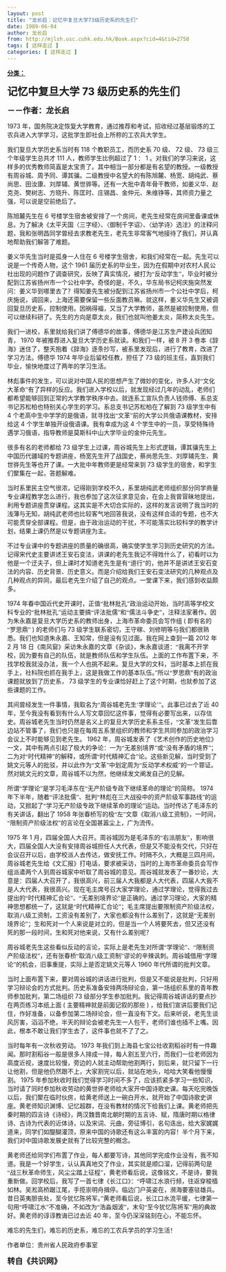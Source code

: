 ```yaml
---
layout: post
title: "龙长启：记忆中复旦大学73级历史系的先生们"
date: 1989-06-04
author: 龙长启
from: http://mjlsh.usc.cuhk.edu.hk/Book.aspx?cid=4&tid=2750
tags: [ 这样走过 ]
categories: [ 这样走过 ]
---
```


<div style="margin: 15px 10px 10px 0px;">
 <div>
  <span id="ctl00_ContentPlaceHolder1_chapter1_SubjectLabel" style="font-weight:bold;text-decoration:underline;">
   分类：
  </span>
 </div>
 <!--[if gte mso 9]><xml>
 <o:OfficeDocumentSettings>
  <o:AllowPNG/>
 </o:OfficeDocumentSettings>
</xml><![endif]-->
 <!--[if gte mso 9]><xml>
 <w:WordDocument>
  <w:View>Normal</w:View>
  <w:Zoom>0</w:Zoom>
  <w:TrackMoves/>
  <w:TrackFormatting/>
  <w:PunctuationKerning/>
  <w:ValidateAgainstSchemas/>
  <w:SaveIfXMLInvalid>false</w:SaveIfXMLInvalid>
  <w:IgnoreMixedContent>false</w:IgnoreMixedContent>
  <w:AlwaysShowPlaceholderText>false</w:AlwaysShowPlaceholderText>
  <w:DoNotPromoteQF/>
  <w:LidThemeOther>EN-US</w:LidThemeOther>
  <w:LidThemeAsian>JA</w:LidThemeAsian>
  <w:LidThemeComplexScript>X-NONE</w:LidThemeComplexScript>
  <w:Compatibility>
   <w:BreakWrappedTables/>
   <w:SnapToGridInCell/>
   <w:WrapTextWithPunct/>
   <w:UseAsianBreakRules/>
   <w:DontGrowAutofit/>
   <w:SplitPgBreakAndParaMark/>
   <w:EnableOpenTypeKerning/>
   <w:DontFlipMirrorIndents/>
   <w:OverrideTableStyleHps/>
   <w:UseFELayout/>
  </w:Compatibility>
  <m:mathPr>
   <m:mathFont m:val="Cambria Math"/>
   <m:brkBin m:val="before"/>
   <m:brkBinSub m:val="&#45;-"/>
   <m:smallFrac m:val="off"/>
   <m:dispDef/>
   <m:lMargin m:val="0"/>
   <m:rMargin m:val="0"/>
   <m:defJc m:val="centerGroup"/>
   <m:wrapIndent m:val="1440"/>
   <m:intLim m:val="subSup"/>
   <m:naryLim m:val="undOvr"/>
  </m:mathPr></w:WordDocument>
</xml><![endif]-->
 <!--[if gte mso 9]><xml>
 <w:LatentStyles DefLockedState="false" DefUnhideWhenUsed="true"
  DefSemiHidden="true" DefQFormat="false" DefPriority="99"
  LatentStyleCount="276">
  <w:LsdException Locked="false" Priority="0" SemiHidden="false"
   UnhideWhenUsed="false" QFormat="true" Name="Normal"/>
  <w:LsdException Locked="false" Priority="9" SemiHidden="false"
   UnhideWhenUsed="false" QFormat="true" Name="heading 1"/>
  <w:LsdException Locked="false" Priority="9" QFormat="true" Name="heading 2"/>
  <w:LsdException Locked="false" Priority="9" QFormat="true" Name="heading 3"/>
  <w:LsdException Locked="false" Priority="9" QFormat="true" Name="heading 4"/>
  <w:LsdException Locked="false" Priority="9" QFormat="true" Name="heading 5"/>
  <w:LsdException Locked="false" Priority="9" QFormat="true" Name="heading 6"/>
  <w:LsdException Locked="false" Priority="9" QFormat="true" Name="heading 7"/>
  <w:LsdException Locked="false" Priority="9" QFormat="true" Name="heading 8"/>
  <w:LsdException Locked="false" Priority="9" QFormat="true" Name="heading 9"/>
  <w:LsdException Locked="false" Priority="39" Name="toc 1"/>
  <w:LsdException Locked="false" Priority="39" Name="toc 2"/>
  <w:LsdException Locked="false" Priority="39" Name="toc 3"/>
  <w:LsdException Locked="false" Priority="39" Name="toc 4"/>
  <w:LsdException Locked="false" Priority="39" Name="toc 5"/>
  <w:LsdException Locked="false" Priority="39" Name="toc 6"/>
  <w:LsdException Locked="false" Priority="39" Name="toc 7"/>
  <w:LsdException Locked="false" Priority="39" Name="toc 8"/>
  <w:LsdException Locked="false" Priority="39" Name="toc 9"/>
  <w:LsdException Locked="false" Priority="35" QFormat="true" Name="caption"/>
  <w:LsdException Locked="false" Priority="10" SemiHidden="false"
   UnhideWhenUsed="false" QFormat="true" Name="Title"/>
  <w:LsdException Locked="false" Priority="0" Name="Default Paragraph Font"/>
  <w:LsdException Locked="false" Priority="11" SemiHidden="false"
   UnhideWhenUsed="false" QFormat="true" Name="Subtitle"/>
  <w:LsdException Locked="false" Priority="22" SemiHidden="false"
   UnhideWhenUsed="false" QFormat="true" Name="Strong"/>
  <w:LsdException Locked="false" Priority="20" SemiHidden="false"
   UnhideWhenUsed="false" QFormat="true" Name="Emphasis"/>
  <w:LsdException Locked="false" Priority="59" SemiHidden="false"
   UnhideWhenUsed="false" Name="Table Grid"/>
  <w:LsdException Locked="false" UnhideWhenUsed="false" Name="Placeholder Text"/>
  <w:LsdException Locked="false" Priority="1" SemiHidden="false"
   UnhideWhenUsed="false" QFormat="true" Name="No Spacing"/>
  <w:LsdException Locked="false" Priority="60" SemiHidden="false"
   UnhideWhenUsed="false" Name="Light Shading"/>
  <w:LsdException Locked="false" Priority="61" SemiHidden="false"
   UnhideWhenUsed="false" Name="Light List"/>
  <w:LsdException Locked="false" Priority="62" SemiHidden="false"
   UnhideWhenUsed="false" Name="Light Grid"/>
  <w:LsdException Locked="false" Priority="63" SemiHidden="false"
   UnhideWhenUsed="false" Name="Medium Shading 1"/>
  <w:LsdException Locked="false" Priority="64" SemiHidden="false"
   UnhideWhenUsed="false" Name="Medium Shading 2"/>
  <w:LsdException Locked="false" Priority="65" SemiHidden="false"
   UnhideWhenUsed="false" Name="Medium List 1"/>
  <w:LsdException Locked="false" Priority="66" SemiHidden="false"
   UnhideWhenUsed="false" Name="Medium List 2"/>
  <w:LsdException Locked="false" Priority="67" SemiHidden="false"
   UnhideWhenUsed="false" Name="Medium Grid 1"/>
  <w:LsdException Locked="false" Priority="68" SemiHidden="false"
   UnhideWhenUsed="false" Name="Medium Grid 2"/>
  <w:LsdException Locked="false" Priority="69" SemiHidden="false"
   UnhideWhenUsed="false" Name="Medium Grid 3"/>
  <w:LsdException Locked="false" Priority="70" SemiHidden="false"
   UnhideWhenUsed="false" Name="Dark List"/>
  <w:LsdException Locked="false" Priority="71" SemiHidden="false"
   UnhideWhenUsed="false" Name="Colorful Shading"/>
  <w:LsdException Locked="false" Priority="72" SemiHidden="false"
   UnhideWhenUsed="false" Name="Colorful List"/>
  <w:LsdException Locked="false" Priority="73" SemiHidden="false"
   UnhideWhenUsed="false" Name="Colorful Grid"/>
  <w:LsdException Locked="false" Priority="60" SemiHidden="false"
   UnhideWhenUsed="false" Name="Light Shading Accent 1"/>
  <w:LsdException Locked="false" Priority="61" SemiHidden="false"
   UnhideWhenUsed="false" Name="Light List Accent 1"/>
  <w:LsdException Locked="false" Priority="62" SemiHidden="false"
   UnhideWhenUsed="false" Name="Light Grid Accent 1"/>
  <w:LsdException Locked="false" Priority="63" SemiHidden="false"
   UnhideWhenUsed="false" Name="Medium Shading 1 Accent 1"/>
  <w:LsdException Locked="false" Priority="64" SemiHidden="false"
   UnhideWhenUsed="false" Name="Medium Shading 2 Accent 1"/>
  <w:LsdException Locked="false" Priority="65" SemiHidden="false"
   UnhideWhenUsed="false" Name="Medium List 1 Accent 1"/>
  <w:LsdException Locked="false" UnhideWhenUsed="false" Name="Revision"/>
  <w:LsdException Locked="false" Priority="34" SemiHidden="false"
   UnhideWhenUsed="false" QFormat="true" Name="List Paragraph"/>
  <w:LsdException Locked="false" Priority="29" SemiHidden="false"
   UnhideWhenUsed="false" QFormat="true" Name="Quote"/>
  <w:LsdException Locked="false" Priority="30" SemiHidden="false"
   UnhideWhenUsed="false" QFormat="true" Name="Intense Quote"/>
  <w:LsdException Locked="false" Priority="66" SemiHidden="false"
   UnhideWhenUsed="false" Name="Medium List 2 Accent 1"/>
  <w:LsdException Locked="false" Priority="67" SemiHidden="false"
   UnhideWhenUsed="false" Name="Medium Grid 1 Accent 1"/>
  <w:LsdException Locked="false" Priority="68" SemiHidden="false"
   UnhideWhenUsed="false" Name="Medium Grid 2 Accent 1"/>
  <w:LsdException Locked="false" Priority="69" SemiHidden="false"
   UnhideWhenUsed="false" Name="Medium Grid 3 Accent 1"/>
  <w:LsdException Locked="false" Priority="70" SemiHidden="false"
   UnhideWhenUsed="false" Name="Dark List Accent 1"/>
  <w:LsdException Locked="false" Priority="71" SemiHidden="false"
   UnhideWhenUsed="false" Name="Colorful Shading Accent 1"/>
  <w:LsdException Locked="false" Priority="72" SemiHidden="false"
   UnhideWhenUsed="false" Name="Colorful List Accent 1"/>
  <w:LsdException Locked="false" Priority="73" SemiHidden="false"
   UnhideWhenUsed="false" Name="Colorful Grid Accent 1"/>
  <w:LsdException Locked="false" Priority="60" SemiHidden="false"
   UnhideWhenUsed="false" Name="Light Shading Accent 2"/>
  <w:LsdException Locked="false" Priority="61" SemiHidden="false"
   UnhideWhenUsed="false" Name="Light List Accent 2"/>
  <w:LsdException Locked="false" Priority="62" SemiHidden="false"
   UnhideWhenUsed="false" Name="Light Grid Accent 2"/>
  <w:LsdException Locked="false" Priority="63" SemiHidden="false"
   UnhideWhenUsed="false" Name="Medium Shading 1 Accent 2"/>
  <w:LsdException Locked="false" Priority="64" SemiHidden="false"
   UnhideWhenUsed="false" Name="Medium Shading 2 Accent 2"/>
  <w:LsdException Locked="false" Priority="65" SemiHidden="false"
   UnhideWhenUsed="false" Name="Medium List 1 Accent 2"/>
  <w:LsdException Locked="false" Priority="66" SemiHidden="false"
   UnhideWhenUsed="false" Name="Medium List 2 Accent 2"/>
  <w:LsdException Locked="false" Priority="67" SemiHidden="false"
   UnhideWhenUsed="false" Name="Medium Grid 1 Accent 2"/>
  <w:LsdException Locked="false" Priority="68" SemiHidden="false"
   UnhideWhenUsed="false" Name="Medium Grid 2 Accent 2"/>
  <w:LsdException Locked="false" Priority="69" SemiHidden="false"
   UnhideWhenUsed="false" Name="Medium Grid 3 Accent 2"/>
  <w:LsdException Locked="false" Priority="70" SemiHidden="false"
   UnhideWhenUsed="false" Name="Dark List Accent 2"/>
  <w:LsdException Locked="false" Priority="71" SemiHidden="false"
   UnhideWhenUsed="false" Name="Colorful Shading Accent 2"/>
  <w:LsdException Locked="false" Priority="72" SemiHidden="false"
   UnhideWhenUsed="false" Name="Colorful List Accent 2"/>
  <w:LsdException Locked="false" Priority="73" SemiHidden="false"
   UnhideWhenUsed="false" Name="Colorful Grid Accent 2"/>
  <w:LsdException Locked="false" Priority="60" SemiHidden="false"
   UnhideWhenUsed="false" Name="Light Shading Accent 3"/>
  <w:LsdException Locked="false" Priority="61" SemiHidden="false"
   UnhideWhenUsed="false" Name="Light List Accent 3"/>
  <w:LsdException Locked="false" Priority="62" SemiHidden="false"
   UnhideWhenUsed="false" Name="Light Grid Accent 3"/>
  <w:LsdException Locked="false" Priority="63" SemiHidden="false"
   UnhideWhenUsed="false" Name="Medium Shading 1 Accent 3"/>
  <w:LsdException Locked="false" Priority="64" SemiHidden="false"
   UnhideWhenUsed="false" Name="Medium Shading 2 Accent 3"/>
  <w:LsdException Locked="false" Priority="65" SemiHidden="false"
   UnhideWhenUsed="false" Name="Medium List 1 Accent 3"/>
  <w:LsdException Locked="false" Priority="66" SemiHidden="false"
   UnhideWhenUsed="false" Name="Medium List 2 Accent 3"/>
  <w:LsdException Locked="false" Priority="67" SemiHidden="false"
   UnhideWhenUsed="false" Name="Medium Grid 1 Accent 3"/>
  <w:LsdException Locked="false" Priority="68" SemiHidden="false"
   UnhideWhenUsed="false" Name="Medium Grid 2 Accent 3"/>
  <w:LsdException Locked="false" Priority="69" SemiHidden="false"
   UnhideWhenUsed="false" Name="Medium Grid 3 Accent 3"/>
  <w:LsdException Locked="false" Priority="70" SemiHidden="false"
   UnhideWhenUsed="false" Name="Dark List Accent 3"/>
  <w:LsdException Locked="false" Priority="71" SemiHidden="false"
   UnhideWhenUsed="false" Name="Colorful Shading Accent 3"/>
  <w:LsdException Locked="false" Priority="72" SemiHidden="false"
   UnhideWhenUsed="false" Name="Colorful List Accent 3"/>
  <w:LsdException Locked="false" Priority="73" SemiHidden="false"
   UnhideWhenUsed="false" Name="Colorful Grid Accent 3"/>
  <w:LsdException Locked="false" Priority="60" SemiHidden="false"
   UnhideWhenUsed="false" Name="Light Shading Accent 4"/>
  <w:LsdException Locked="false" Priority="61" SemiHidden="false"
   UnhideWhenUsed="false" Name="Light List Accent 4"/>
  <w:LsdException Locked="false" Priority="62" SemiHidden="false"
   UnhideWhenUsed="false" Name="Light Grid Accent 4"/>
  <w:LsdException Locked="false" Priority="63" SemiHidden="false"
   UnhideWhenUsed="false" Name="Medium Shading 1 Accent 4"/>
  <w:LsdException Locked="false" Priority="64" SemiHidden="false"
   UnhideWhenUsed="false" Name="Medium Shading 2 Accent 4"/>
  <w:LsdException Locked="false" Priority="65" SemiHidden="false"
   UnhideWhenUsed="false" Name="Medium List 1 Accent 4"/>
  <w:LsdException Locked="false" Priority="66" SemiHidden="false"
   UnhideWhenUsed="false" Name="Medium List 2 Accent 4"/>
  <w:LsdException Locked="false" Priority="67" SemiHidden="false"
   UnhideWhenUsed="false" Name="Medium Grid 1 Accent 4"/>
  <w:LsdException Locked="false" Priority="68" SemiHidden="false"
   UnhideWhenUsed="false" Name="Medium Grid 2 Accent 4"/>
  <w:LsdException Locked="false" Priority="69" SemiHidden="false"
   UnhideWhenUsed="false" Name="Medium Grid 3 Accent 4"/>
  <w:LsdException Locked="false" Priority="70" SemiHidden="false"
   UnhideWhenUsed="false" Name="Dark List Accent 4"/>
  <w:LsdException Locked="false" Priority="71" SemiHidden="false"
   UnhideWhenUsed="false" Name="Colorful Shading Accent 4"/>
  <w:LsdException Locked="false" Priority="72" SemiHidden="false"
   UnhideWhenUsed="false" Name="Colorful List Accent 4"/>
  <w:LsdException Locked="false" Priority="73" SemiHidden="false"
   UnhideWhenUsed="false" Name="Colorful Grid Accent 4"/>
  <w:LsdException Locked="false" Priority="60" SemiHidden="false"
   UnhideWhenUsed="false" Name="Light Shading Accent 5"/>
  <w:LsdException Locked="false" Priority="61" SemiHidden="false"
   UnhideWhenUsed="false" Name="Light List Accent 5"/>
  <w:LsdException Locked="false" Priority="62" SemiHidden="false"
   UnhideWhenUsed="false" Name="Light Grid Accent 5"/>
  <w:LsdException Locked="false" Priority="63" SemiHidden="false"
   UnhideWhenUsed="false" Name="Medium Shading 1 Accent 5"/>
  <w:LsdException Locked="false" Priority="64" SemiHidden="false"
   UnhideWhenUsed="false" Name="Medium Shading 2 Accent 5"/>
  <w:LsdException Locked="false" Priority="65" SemiHidden="false"
   UnhideWhenUsed="false" Name="Medium List 1 Accent 5"/>
  <w:LsdException Locked="false" Priority="66" SemiHidden="false"
   UnhideWhenUsed="false" Name="Medium List 2 Accent 5"/>
  <w:LsdException Locked="false" Priority="67" SemiHidden="false"
   UnhideWhenUsed="false" Name="Medium Grid 1 Accent 5"/>
  <w:LsdException Locked="false" Priority="68" SemiHidden="false"
   UnhideWhenUsed="false" Name="Medium Grid 2 Accent 5"/>
  <w:LsdException Locked="false" Priority="69" SemiHidden="false"
   UnhideWhenUsed="false" Name="Medium Grid 3 Accent 5"/>
  <w:LsdException Locked="false" Priority="70" SemiHidden="false"
   UnhideWhenUsed="false" Name="Dark List Accent 5"/>
  <w:LsdException Locked="false" Priority="71" SemiHidden="false"
   UnhideWhenUsed="false" Name="Colorful Shading Accent 5"/>
  <w:LsdException Locked="false" Priority="72" SemiHidden="false"
   UnhideWhenUsed="false" Name="Colorful List Accent 5"/>
  <w:LsdException Locked="false" Priority="73" SemiHidden="false"
   UnhideWhenUsed="false" Name="Colorful Grid Accent 5"/>
  <w:LsdException Locked="false" Priority="60" SemiHidden="false"
   UnhideWhenUsed="false" Name="Light Shading Accent 6"/>
  <w:LsdException Locked="false" Priority="61" SemiHidden="false"
   UnhideWhenUsed="false" Name="Light List Accent 6"/>
  <w:LsdException Locked="false" Priority="62" SemiHidden="false"
   UnhideWhenUsed="false" Name="Light Grid Accent 6"/>
  <w:LsdException Locked="false" Priority="63" SemiHidden="false"
   UnhideWhenUsed="false" Name="Medium Shading 1 Accent 6"/>
  <w:LsdException Locked="false" Priority="64" SemiHidden="false"
   UnhideWhenUsed="false" Name="Medium Shading 2 Accent 6"/>
  <w:LsdException Locked="false" Priority="65" SemiHidden="false"
   UnhideWhenUsed="false" Name="Medium List 1 Accent 6"/>
  <w:LsdException Locked="false" Priority="66" SemiHidden="false"
   UnhideWhenUsed="false" Name="Medium List 2 Accent 6"/>
  <w:LsdException Locked="false" Priority="67" SemiHidden="false"
   UnhideWhenUsed="false" Name="Medium Grid 1 Accent 6"/>
  <w:LsdException Locked="false" Priority="68" SemiHidden="false"
   UnhideWhenUsed="false" Name="Medium Grid 2 Accent 6"/>
  <w:LsdException Locked="false" Priority="69" SemiHidden="false"
   UnhideWhenUsed="false" Name="Medium Grid 3 Accent 6"/>
  <w:LsdException Locked="false" Priority="70" SemiHidden="false"
   UnhideWhenUsed="false" Name="Dark List Accent 6"/>
  <w:LsdException Locked="false" Priority="71" SemiHidden="false"
   UnhideWhenUsed="false" Name="Colorful Shading Accent 6"/>
  <w:LsdException Locked="false" Priority="72" SemiHidden="false"
   UnhideWhenUsed="false" Name="Colorful List Accent 6"/>
  <w:LsdException Locked="false" Priority="73" SemiHidden="false"
   UnhideWhenUsed="false" Name="Colorful Grid Accent 6"/>
  <w:LsdException Locked="false" Priority="19" SemiHidden="false"
   UnhideWhenUsed="false" QFormat="true" Name="Subtle Emphasis"/>
  <w:LsdException Locked="false" Priority="21" SemiHidden="false"
   UnhideWhenUsed="false" QFormat="true" Name="Intense Emphasis"/>
  <w:LsdException Locked="false" Priority="31" SemiHidden="false"
   UnhideWhenUsed="false" QFormat="true" Name="Subtle Reference"/>
  <w:LsdException Locked="false" Priority="32" SemiHidden="false"
   UnhideWhenUsed="false" QFormat="true" Name="Intense Reference"/>
  <w:LsdException Locked="false" Priority="33" SemiHidden="false"
   UnhideWhenUsed="false" QFormat="true" Name="Book Title"/>
  <w:LsdException Locked="false" Priority="37" Name="Bibliography"/>
  <w:LsdException Locked="false" Priority="39" QFormat="true" Name="TOC Heading"/>
 </w:LatentStyles>
</xml><![endif]-->
 <!--[if gte mso 10]>
<style>
 /* Style Definitions */
table.MsoNormalTable
	{mso-style-name:"Table Normal";
	mso-tstyle-rowband-size:0;
	mso-tstyle-colband-size:0;
	mso-style-noshow:yes;
	mso-style-priority:99;
	mso-style-parent:"";
	mso-padding-alt:0in 5.4pt 0in 5.4pt;
	mso-para-margin:0in;
	mso-para-margin-bottom:.0001pt;
	mso-pagination:widow-orphan;
	font-size:10.0pt;
	font-family:"Times New Roman";}
</style>
<![endif]-->
 <!--StartFragment-->
 <p class="MsoNormal">
  <o:p>
   <b>
    <font size="4">
    </font>
   </b>
  </o:p>
 </p>
 <p class="MsoNormal">
  <b>
   <font size="5">
    <span lang="ZH-CN" style="font-family: 宋体;">
     记忆中复旦大学
    </span>
    73
    <span lang="ZH-CN" style="font-family: 宋体;">
     级历史系的先生们
    </span>
   </font>
   <font size="4">
    <o:p>
    </o:p>
   </font>
  </b>
 </p>
 <p class="MsoNormal">
  <span lang="ZH-CN" style='font-family:宋体;mso-ascii-font-family:
"Times New Roman"'>
   <b>
    <font size="4">
     －－作者：龙长启
    </font>
   </b>
  </span>
  <o:p>
  </o:p>
 </p>
 <p class="MsoNormal">
  <o:p>
  </o:p>
 </p>
 <p class="MsoNormal">
  1973
  <span lang="ZH-CN" style='font-family:宋体;mso-ascii-font-family:
"Times New Roman"'>
   年，国务院决定恢复大学教育，通过推荐和考试，招收经过基层锻炼的工农兵进入大学学习，这批学生即社会上所称的工农兵大学生。
  </span>
  <o:p>
  </o:p>
 </p>
 <p class="MsoNormal">
  <span lang="ZH-CN" style='font-family:宋体;mso-ascii-font-family:
"Times New Roman"'>
   我们复旦大学历史系当时有
  </span>
  118
  <span lang="ZH-CN" style='font-family:
宋体;mso-ascii-font-family:"Times New Roman"'>
   个教职员工，而历史系
  </span>
  70
  <span lang="ZH-CN" style='font-family:宋体;mso-ascii-font-family:"Times New Roman"'>
   级、
  </span>
  72
  <span lang="ZH-CN" style='font-family:宋体;mso-ascii-font-family:"Times New Roman"'>
   级、
  </span>
  73
  <span lang="ZH-CN" style='font-family:宋体;mso-ascii-font-family:"Times New Roman"'>
   级三个年级学生总共才
  </span>
  111
  <span lang="ZH-CN" style='font-family:宋体;mso-ascii-font-family:"Times New Roman"'>
   人，教师学生比例超过了
  </span>
  1
  <span lang="ZH-CN" style='font-family:宋体;mso-ascii-font-family:"Times New Roman"'>
   ：
  </span>
  1
  <span lang="ZH-CN" style='font-family:宋体;mso-ascii-font-family:"Times New Roman"'>
   。对我们的学习来说，这样多的优秀教师简直是太宝贵了。其中相当一部分都是有名望的教授。一级教授有周谷城、周予同、谭其骧。二级教授中名望大的有陈旭麓、杨宽、胡纯武、蔡尚思、田汝康、刘厚辅、黄世骅等。还有一大批中青年骨干教师，如姜义华、赵克尧、樊树志、方晓升、陈匡时、庄锡昌、金仲元、朱维铮等，其师资力量之强，可以说是空前绝后了。
  </span>
  <o:p>
  </o:p>
 </p>
 <p class="MsoNormal">
  <span lang="ZH-CN" style='font-family:宋体;mso-ascii-font-family:
"Times New Roman"'>
   陈旭麓先生在
  </span>
  6
  <span lang="ZH-CN" style='font-family:宋体;
mso-ascii-font-family:"Times New Roman"'>
   号楼学生宿舍被安排了一个房间，老先生经常在房间里备课或休息。为了解决《太平天国〈三字经〉、〈御制千字诏〉、〈幼学诗〉选注》的注释问题，我和张明昌同学曾经去求教老先生，老先生非常客气地接待了我们，并认真地帮助我们解答了难题。
  </span>
  <o:p>
  </o:p>
 </p>
 <p class="MsoNormal">
  <span lang="ZH-CN" style='font-family:宋体;mso-ascii-font-family:
"Times New Roman"'>
   姜义华先生当时是孤身一人住在
  </span>
  6
  <span lang="ZH-CN" style='font-family:
宋体;mso-ascii-font-family:"Times New Roman"'>
   号楼学生宿舍，和我们经常在一起。先生可以说是一个传奇人物，这个
  </span>
  1961
  <span lang="ZH-CN" style='font-family:宋体;mso-ascii-font-family:"Times New Roman"'>
   届历史系的毕业生，因为在假期中对农村人民公社出现的问题作了调查研究，反映了真实情况，被打为“反动学生”，毕业时被分配到江苏省扬州市一个公社中学。奇怪的是，不久，华东局书记柯庆施突然发问：姜义华到哪里去了？得知姜先生被分配到江苏省扬州市一个公社中学后，柯庆施说，调回来，上海还需要保留一些反面教员嘛。就这样，姜义华先生又被调回复旦历史系，控制使用。因祸得福，又当了大学教师，虽然是被控制使用，但可以继续科研了。先生的方向是章太炎，我们也就叫他姜太炎，简称太炎先生。
  </span>
  <o:p>
  </o:p>
 </p>
 <p class="MsoNormal">
  <span lang="ZH-CN" style='font-family:宋体;mso-ascii-font-family:
"Times New Roman"'>
   我们一进校，系里就给我们讲了傅德华的故事，傅德华是江苏生产建设兵团知青，
  </span>
  1970
  <span lang="ZH-CN" style='font-family:宋体;mso-ascii-font-family:"Times New Roman"'>
   年被推荐进入复旦大学历史系就读。和我们一样，被
  </span>
  8
  <span lang="ZH-CN" style='font-family:宋体;mso-ascii-font-family:"Times New Roman"'>
   开
  </span>
  3
  <span lang="ZH-CN" style='font-family:宋体;mso-ascii-font-family:"Times New Roman"'>
   卷本《辞海》迷住了，整天抱着《辞海》逐条抄写，被系里发现后，进行了教育，改进了学习方法。傅德华
  </span>
  1974
  <span lang="ZH-CN" style='font-family:宋体;mso-ascii-font-family:"Times New Roman"'>
   年毕业后留校任教，担任了
  </span>
  73
  <span lang="ZH-CN" style='font-family:宋体;mso-ascii-font-family:"Times New Roman"'>
   级的班主任，直到我们毕业，愉快地度过了两年的学习生活。
  </span>
  <o:p>
  </o:p>
 </p>
 <p class="MsoNormal">
  <span lang="ZH-CN" style='font-family:宋体;mso-ascii-font-family:
"Times New Roman"'>
   林彪事件的发生，可以说对中国人民的思想产生了微妙的变化，许多人对“文化大革命”有了异样的反应。我们进入学校以后，就发现经过几年的动乱，老师们都希望能够回到正常的大学教学秩序中去。就连系工宣队负责人钱师傅、系总支书记苏松柏也特别关心学生的学习。系总支书记苏松柏在了解到
  </span>
  73
  <span lang="ZH-CN" style='font-family:宋体;mso-ascii-font-family:"Times New Roman"'>
   级学生中有
  </span>
  4
  <span lang="ZH-CN" style='font-family:宋体;mso-ascii-font-family:"Times New Roman"'>
   个老高中生中学学的是俄语，就寻找出“文革”前的大学公共俄语课教材，安排给这
  </span>
  4
  <span lang="ZH-CN" style='font-family:宋体;mso-ascii-font-family:"Times New Roman"'>
   个学生单独开设俄语课。我有幸成为这
  </span>
  4
  <span lang="ZH-CN" style='font-family:宋体;mso-ascii-font-family:"Times New Roman"'>
   个学生中的一员，享受特殊待遇学习俄语，指导教师是莫斯科中山大学毕业的金仲元先生。
  </span>
  <o:p>
  </o:p>
 </p>
 <p class="MsoNormal">
  <span lang="ZH-CN" style='font-family:宋体;mso-ascii-font-family:
"Times New Roman"'>
   很多有名的老师都给
  </span>
  73
  <span lang="ZH-CN" style='font-family:宋体;
mso-ascii-font-family:"Times New Roman"'>
   级学生上过课，周谷城先生上形式逻辑，谭其骧先生上中国历代疆域的专题讲座，杨宽先生开了战国史，蔡尚思先生、刘厚辅先生、黄世骅先生等也开了课。一大批中年教师更是经常来到
  </span>
  73
  <span lang="ZH-CN" style='font-family:宋体;mso-ascii-font-family:"Times New Roman"'>
   级学生的宿舍，和学生们聚集在一起，答题解难。
  </span>
  <o:p>
  </o:p>
 </p>
 <p class="MsoNormal">
  <span lang="ZH-CN" style='font-family:宋体;mso-ascii-font-family:
"Times New Roman"'>
   当时系里民主空气很浓，记得刚到学校不久，系里胡纯武老师组织部分同学商量专业课程教学怎么进行，我也参加了这次征求意见会，在会上我曾冒昧地提出，利用专题讲座贯穿课程。这其实是不大切合实际的，这样的发言说明了我当时的浅薄与无知，胡纯武老师也比较客气地回答我说，没有这样合适的专题，也不大可能贯穿全部课程。但是，由于政治运动的干扰，不可能落实比较科学的教学计划，结果上课仍然是以专题讲座为主。
  </span>
  <o:p>
  </o:p>
 </p>
 <p class="MsoNormal">
  <span lang="ZH-CN" style='font-family:宋体;mso-ascii-font-family:
"Times New Roman"'>
   不过专业课中的专题讲座的质量的确很高，确实使学生学习到历史研究的方法。记得宋代史主要讲述王安石变法，讲课的老先生我记不得姓什么了，初看时以为他是一个迂夫子，但上课时才知道老先生是有“道行”的，他并不是讲述王安石变法的内容、历史背景、历史意义。而是介绍给我们王安石变法研究的几种观点及几种观点的异同，最后老先生介绍了自己的观点。一堂课下来，我们感到收益颇多。
  </span>
  <o:p>
  </o:p>
 </p>
 <p class="MsoNormal">
  1974
  <span lang="ZH-CN" style='font-family:宋体;mso-ascii-font-family:
"Times New Roman"'>
   年春中国近代史开课时，正值“批林批孔”政治运动开始，当时高等学校文科专业的“批林批孔”运动主要搞“评法批儒”和“儒法斗争史”，注释法家著作。因为朱永嘉是复旦大学历史系的教师出身，上海市革命委员会写作组
  </span>
  (
  <span lang="ZH-CN" style='font-family:宋体;mso-ascii-font-family:"Times New Roman"'>
   即有名的“罗思鼎”
  </span>
  )
  <span lang="ZH-CN" style='font-family:宋体;mso-ascii-font-family:"Times New Roman"'>
   的老师们与
  </span>
  73
  <span lang="ZH-CN" style='font-family:宋体;mso-ascii-font-family:"Times New Roman"'>
   级学生联系密切，王守稼、刘修明等与我们都很熟悉。我们也知道朱永嘉、王知常，但是没有见过面。我在网上查到一篇
  </span>
  2012
  <span lang="ZH-CN" style='font-family:宋体;mso-ascii-font-family:"Times New Roman"'>
   年
  </span>
  2
  <span lang="ZH-CN" style='font-family:宋体;mso-ascii-font-family:"Times New Roman"'>
   月
  </span>
  18
  <span lang="ZH-CN" style='font-family:宋体;mso-ascii-font-family:"Times New Roman"'>
   日《南风窗》采访朱永嘉的文章《杂谈》，朱永嘉谈道：“我离不开学校，因为要有自己的队伍，就是教师队伍和学生队伍。上面的工作布置下来，不找学校我就没办法，我一个人也挑不起来。复旦大学的文科，当时基本上抓在我手上，社科院也抓在我手上，这是我做工作的基本队伍。”所以“罗思鼎”有的政治课题就放到了历史系，
  </span>
  73
  <span lang="ZH-CN" style='font-family:宋体;mso-ascii-font-family:"Times New Roman"'>
   级学生的专业课恰好赶上了这个时期，也就参加了这些课题的工作。
  </span>
  <o:p>
  </o:p>
 </p>
 <p class="MsoNormal">
  <span lang="ZH-CN" style='font-family:宋体;mso-ascii-font-family:
"Times New Roman"'>
   其间曾经发生一件事情，我取名为“周谷城老先生‘学理论’”。此事已过去了近
  </span>
  40
  <span lang="ZH-CN" style='font-family:宋体;mso-ascii-font-family:"Times New Roman"'>
   年，至今我没有看到有什么人写文章回忆这件事，觉得有必要写出来，以存信史。周谷城老先生当时仍然是名义上的复旦大学历史系系主任，“文革”发生后靠边站不管事了，我们也只是在每周五系里组织的教师和学生共同参加的政治学习会议上不时能够见到老先生。
  </span>
  1962
  <span lang="ZH-CN" style='font-family:宋体;mso-ascii-font-family:"Times New Roman"'>
   年，周谷城发表了《艺术创作的历史地位》一文，其中有两点引起了极大的争论：一为“无差别境界”或“没有矛盾的境界”；二为对“时代精神”的解释，或所谓“时代精神汇合”论。这些新见解，当时受到了姚文元等人的批驳，并以此作为“文革”中划定周为“反动学术权威”的一个罪证。然对姚文元的文章，周谷城不以为然，他继续发文阐发自己的见解。
  </span>
  <o:p>
  </o:p>
 </p>
 <p class="MsoNormal">
  <span lang="ZH-CN" style='font-family:宋体;mso-ascii-font-family:
"Times New Roman"'>
   所谓“学理论”是学习毛泽东在“无产阶级专政下继续革命的理论”的简称。
  </span>
  1974
  <span lang="ZH-CN" style='font-family:宋体;mso-ascii-font-family:"Times New Roman"'>
   年下半年，随着“评法批儒”、批判“林彪在三大战役中的资产阶级军事路线”的运动，又掀起了“学习无产阶级专政下继续革命的理论”运动。当时传达了毛泽东的有关讲话，翻出了
  </span>
  1958
  <span lang="ZH-CN" style='font-family:宋体;mso-ascii-font-family:"Times New Roman"'>
   年张春桥写的极“左”文章《取消八级工资制》，一时间，“限制资产阶级法权”的言论在全国甚嚣尘上，广为流传。
  </span>
  <o:p>
  </o:p>
 </p>
 <p class="MsoNormal">
  1975
  <span lang="ZH-CN" style='font-family:宋体;mso-ascii-font-family:
"Times New Roman"'>
   年
  </span>
  1
  <span lang="ZH-CN" style='font-family:宋体;mso-ascii-font-family:
"Times New Roman"'>
   月，四届全国人大召开。周谷城因为是毛泽东的“右派朋友”，影响很大，四届全国人大没有安排周谷城担任人大代表，但是又不能没有交代，只好在会议召开以后，由学校派人去传达，做安抚工作。时隔不久，大概是三四月间，周谷城老先生给《文汇报》打电话，要求被采访，当时的上海市革命委员会写作组派遣两个人到周谷城家中听取了周谷城的意见。周谷城就发表了一番妙论，大意是：四届人大召开了，我很高兴，前三届人大我都是人大代表，四届人大我不是人大代表，我很高兴。现在毛主席号召大家学理论，通过学理论，觉得我过去提出的“时代精神汇合论”、“无差别境界论”是正确的。通过学习理论，大家的精神思想都统一了，这就是“时代精神汇合论”；毛主席提出要限制资产阶级法权，取消八级工资制，工资没有差别了，大家也都没有什么差别了，这就是“无差别境界论”；生和死对一个人来说是对立的，但是当一个人将要死去，但又还没有死的那一段时间，生和死对他来说，又有什么差别呢？
  </span>
  <o:p>
  </o:p>
 </p>
 <p class="MsoNormal">
  <span lang="ZH-CN" style='font-family:宋体;mso-ascii-font-family:
"Times New Roman"'>
   周谷城老先生这些看似反动的言论，实际上是老先生对所谓“学理论”、“限制资产阶级法权”，还有张春桥“取消八级工资制”谬论的辛辣讽刺。周谷城借用“学理论”的机会，旧事重提，实际上是否定姚文元等人
  </span>
  1960
  <span lang="ZH-CN" style='font-family:宋体;mso-ascii-font-family:"Times New Roman"'>
   年代所谓的批判文章。
  </span>
  <o:p>
  </o:p>
 </p>
 <p class="MsoNormal">
  <span lang="ZH-CN" style='font-family:宋体;mso-ascii-font-family:
"Times New Roman"'>
   当时上面布置下来，要对周谷城的讲话进行批判，但是又不能说是批判，只好用学习辩论会的方式批判。历史系准备安排两场辩论会，第一场组织系里的青年教师参加批判，第二场组织
  </span>
  73
  <span lang="ZH-CN" style='font-family:宋体;mso-ascii-font-family:"Times New Roman"'>
   级部分学生参加批判。我记得周谷城讲话的要点抄在两页练习本纸上面
  </span>
  (
  <span lang="ZH-CN" style='font-family:宋体;mso-ascii-font-family:"Times New Roman"'>
   主要精神就是前面记叙的那些
  </span>
  )
  <span lang="ZH-CN" style='font-family:宋体;mso-ascii-font-family:"Times New Roman"'>
   ，给我们宣讲后要我们记住，作好准备，以备参加第二场辩论会，但一直没有下文。后来听说，老先生谈风厉害，滔滔不绝，半天的辩论会被老先生一人包干，老师们谁也插不上嘴。因此，根本不敢让我们学生去了，这件事也就不了了之。
  </span>
  <o:p>
  </o:p>
 </p>
 <p class="MsoNormal">
  <span lang="ZH-CN" style='font-family:宋体;mso-ascii-font-family:
"Times New Roman"'>
   当时每年有一次秋收劳动。
  </span>
  1973
  <span lang="ZH-CN" style='font-family:
宋体;mso-ascii-font-family:"Times New Roman"'>
   年我们到上海县七宝公社收割稻谷时有一件趣闻。那时割稻谷一般是很多人排成一排，每人割五至六行，而我们一位老师因为高度近视，速度比较慢，旁边的人就主动帮助他割两行，到后来，就只留下一行让他割，但是他仍然跟不上，大家割完以后，就站在地头，哈哈大笑看他慢慢割。
  </span>
  1975
  <span lang="ZH-CN" style='font-family:宋体;mso-ascii-font-family:"Times New Roman"'>
   年参加秋收时我们觉得学习时间不多了，应该抓紧多学习一些知识，当时请了同时参加秋收劳动的黄世骅老师给大家开中国诗歌史课。每天吃完晚饭以后，我们聚在临时伙房，给黄老师送上一碗白开水，就开始了中国诗歌史讲座。黄老师知识渊博、记忆超群，在没有教材的情况下给我们上课。黄老师把先秦时期的四言诗《诗经》，两汉魏晋南北朝时期的五言诗、赋，隋唐时期以格律诗、古诗为代表的近体诗，以及宋词、元曲，旁征博引，名句迭出，给大家娓娓道来，同学们如醍醐灌顶，原来中国的诗歌还有这么丰富的内容！半个月下来，我们对中国诗歌发展史就有了比较完整的概念。
  </span>
  <o:p>
  </o:p>
 </p>
 <p class="MsoNormal">
  <span lang="ZH-CN" style='font-family:宋体;mso-ascii-font-family:
"Times New Roman"'>
   黄老师还给同学们布置了作业，每人都要写诗，其他同学完成作业没有，我不知道。我是一个好学生，认认真真地交了作业，其实就是顺口溜，记得前两句是“战三秋革命师生，风尘尘踏上征程”，黄老师看后说，这像铭文，不是诗，要我重新做。回学校后，我写了一首七律《长江口》：“呼啸江水浪行频，往返穿梭樯如林。吴淞高桥踞江尾，手揽崇明舟揖停。临边门户英姿在，濒海要塞驻雄兵。昔日英夷胆丧处，至今犹忆陈将军。”黄老师看后说，长江口水流平缓，七律第一句用“呼啸江水”不准确，不如改为“浩淼烟波”，末句“至今犹忆陈将军”用的典故好。黄老师的谆谆教诲已过去近
  </span>
  40
  <span lang="ZH-CN" style='font-family:宋体;mso-ascii-font-family:"Times New Roman"'>
   年，至今仍深深铭刻在心，不能忘怀。
  </span>
  <o:p>
  </o:p>
 </p>
 <p class="MsoNormal">
  <span lang="ZH-CN" style='font-family:宋体;mso-ascii-font-family:
"Times New Roman"'>
   难忘的先生们，难忘的历史系，难忘的工农兵学员的学习生活！
  </span>
  <o:p>
  </o:p>
 </p>
 <p class="MsoNormal">
  <span lang="ZH-CN" style='font-family:宋体;mso-ascii-font-family:
"Times New Roman"'>
   作者单位：贵州省人民政府参事室
  </span>
  <o:p>
  </o:p>
 </p>
 <p class="MsoNormal">
  <o:p>
  </o:p>
 </p>
 <p class="MsoNormal">
  <span lang="ZH-CN" style='font-family:宋体;mso-ascii-font-family:
"Times New Roman"'>
   <b>
    <font size="4">
     转自《共识网》
    </font>
   </b>
  </span>
  <o:p>
  </o:p>
 </p>
 <!--EndFragment-->
</div>

